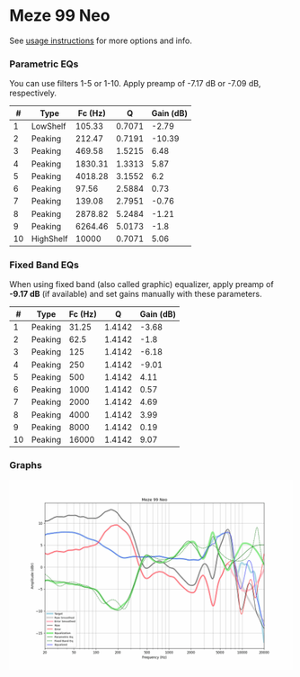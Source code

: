 # Meze 99 Neo
See [usage instructions](https://github.com/jaakkopasanen/AutoEq#usage) for more options and info.

### Parametric EQs
You can use filters 1-5 or 1-10. Apply preamp of -7.17 dB or -7.09 dB, respectively.

|   # | Type      |   Fc (Hz) |      Q |   Gain (dB) |
|-----|-----------|-----------|--------|-------------|
|   1 | LowShelf  |    105.33 | 0.7071 |       -2.79 |
|   2 | Peaking   |    212.47 | 0.7191 |      -10.39 |
|   3 | Peaking   |    469.58 | 1.5215 |        6.48 |
|   4 | Peaking   |   1830.31 | 1.3313 |        5.87 |
|   5 | Peaking   |   4018.28 | 3.1552 |        6.2  |
|   6 | Peaking   |     97.56 | 2.5884 |        0.73 |
|   7 | Peaking   |    139.08 | 2.7951 |       -0.76 |
|   8 | Peaking   |   2878.82 | 5.2484 |       -1.21 |
|   9 | Peaking   |   6264.46 | 5.0173 |       -1.8  |
|  10 | HighShelf |  10000    | 0.7071 |        5.06 |

### Fixed Band EQs
When using fixed band (also called graphic) equalizer, apply preamp of **-9.17 dB** (if available) and set gains manually with these parameters.

|   # | Type    |   Fc (Hz) |      Q |   Gain (dB) |
|-----|---------|-----------|--------|-------------|
|   1 | Peaking |     31.25 | 1.4142 |       -3.68 |
|   2 | Peaking |     62.5  | 1.4142 |       -1.8  |
|   3 | Peaking |    125    | 1.4142 |       -6.18 |
|   4 | Peaking |    250    | 1.4142 |       -9.01 |
|   5 | Peaking |    500    | 1.4142 |        4.11 |
|   6 | Peaking |   1000    | 1.4142 |        0.57 |
|   7 | Peaking |   2000    | 1.4142 |        4.69 |
|   8 | Peaking |   4000    | 1.4142 |        3.99 |
|   9 | Peaking |   8000    | 1.4142 |        0.19 |
|  10 | Peaking |  16000    | 1.4142 |        9.07 |

### Graphs
![](./Meze%2099%20Neo.png)
